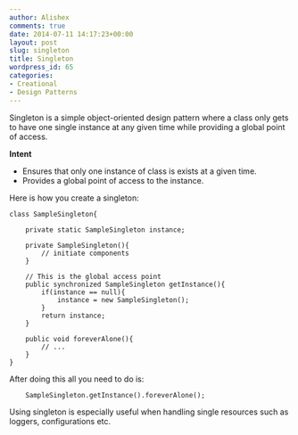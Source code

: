 ```yaml
---
author: Alishex
comments: true
date: 2014-07-11 14:17:23+00:00
layout: post
slug: singleton
title: Singleton
wordpress_id: 65
categories:
- Creational
- Design Patterns
---
```


Singleton is a simple object-oriented design pattern where a class only gets to have one single instance at any given time while providing a global point of access.

**Intent**

* Ensures that only one instance of class is exists at a given time.
* Provides a global point of access to the instance.
    

Here is how you create a singleton:

    
    
    class SampleSingleton{
    	
    	private static SampleSingleton instance;
    
    	private SampleSingleton(){
    		// initiate components
    	}
    
    	// This is the global access point
    	public synchronized SampleSingleton getInstance(){
    		if(instance == null){
    			instance = new SampleSingleton();
    		}
    		return instance;
    	}
    
    	public void foreverAlone(){
    		// ...
    	}
    }
    



After doing this all you need to do is:

    
    
    	SampleSingleton.getInstance().foreverAlone();
    


Using singleton is especially useful when handling single resources such as loggers, configurations etc.
